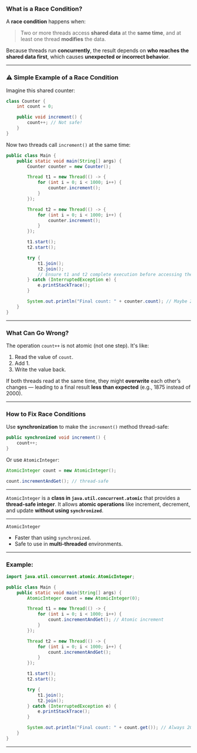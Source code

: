 ### What is a **Race Condition**?

A **race condition** happens when:

> Two or more threads access **shared data** at the **same time**,
> and at least one thread **modifies** the data.

Because threads run **concurrently**, the result depends on **who reaches the shared data first**, which causes **unexpected or incorrect behavior**.

---

### ⚠️ Simple Example of a Race Condition

Imagine this shared counter:

```java
class Counter {
    int count = 0;

    public void increment() {
        count++; // Not safe!
    }
}
```

Now two threads call `increment()` at the same time:

```java
public class Main {
    public static void main(String[] args) {
        Counter counter = new Counter();

        Thread t1 = new Thread(() -> {
            for (int i = 0; i < 1000; i++) {
                counter.increment();
            }
        });

        Thread t2 = new Thread(() -> {
            for (int i = 0; i < 1000; i++) {
                counter.increment();
            }
        });

        t1.start();
        t2.start();

        try {
            t1.join(); 
            t2.join();
            // Ensure t1 and t2 complete execution before accessing the final count
        } catch (InterruptedException e) {
            e.printStackTrace();
        }

        System.out.println("Final count: " + counter.count); // Maybe 2000? Maybe not!
    }
}
```

---

###  What Can Go Wrong?

The operation `count++` is not atomic (not one step). It's like:

1. Read the value of `count`.
2. Add 1.
3. Write the value back.

If both threads read at the same time, they might **overwrite** each other’s changes — leading to a final result **less than expected** (e.g., 1875 instead of 2000).

---

###  How to Fix Race Conditions

Use **synchronization** to make the `increment()` method thread-safe:

```java
public synchronized void increment() {
    count++;
}
```

Or use `AtomicInteger`:

```java
AtomicInteger count = new AtomicInteger();

count.incrementAndGet(); // thread-safe
```

---

`AtomicInteger` is a **class in `java.util.concurrent.atomic`** that provides a **thread-safe integer**.
It allows **atomic operations** like increment, decrement, and update **without using `synchronized`**.

---

`AtomicInteger` 
* Faster than using `synchronized`.
* Safe to use in **multi-threaded** environments.

---

###  Example:

```java
import java.util.concurrent.atomic.AtomicInteger;

public class Main {
    public static void main(String[] args) {
        AtomicInteger count = new AtomicInteger(0);

        Thread t1 = new Thread(() -> {
            for (int i = 0; i < 1000; i++) {
                count.incrementAndGet(); // Atomic increment
            }
        });

        Thread t2 = new Thread(() -> {
            for (int i = 0; i < 1000; i++) {
                count.incrementAndGet();
            }
        });

        t1.start();
        t2.start();

        try {
            t1.join();
            t2.join();
        } catch (InterruptedException e) {
            e.printStackTrace();
        }

        System.out.println("Final count: " + count.get()); // Always 2000
    }
}
```

---


